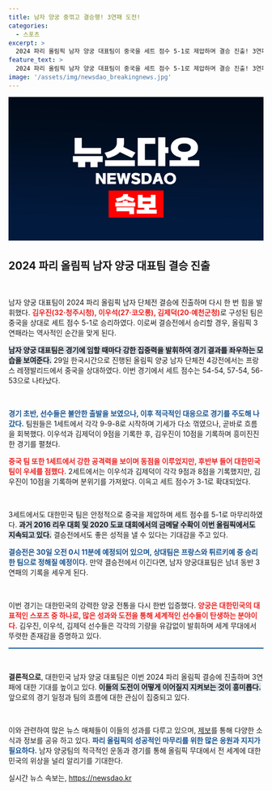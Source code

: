 ```yaml
---
title: 남자 양궁 중꺾고 결승행! 3연패 도전!
categories:
  - 스포츠
excerpt: >
  2024 파리 올림픽 남자 양궁 대표팀이 중국을 세트 점수 5-1로 제압하며 결승 진출! 3연패를 향한 마지막 승리만을 남겼다. 결승전은 30일 오전 0시 11분, 기대가 모아진다!
feature_text: >
  2024 파리 올림픽 남자 양궁 대표팀이 중국을 세트 점수 5-1로 제압하며 결승 진출! 3연패를 향한 마지막 승리만을 남겼다. 결승전은 30일 오전 0시 11분, 기대가 모아진다!
image: '/assets/img/newsdao_breakingnews.jpg'
---
```


<p><img src="/assets/img/newsdao_breakingnews.jpg" alt="koreaapp 속보" /></p>

<h2 data-ke-size="size26">2024 파리 올림픽 남자 양궁 대표팀 결승 진출</h2>

<p data-ke-size="size16">&nbsp;</p>

<p>남자 양궁 대표팀이 2024 파리 올림픽 남자 단체전 결승에 진출하며 다시 한 번 힘을 발휘했다. <b><span style="color: #ee2323;">김우진(32·청주시청), 이우석(27·코오롱), 김제덕(20·예천군청)</span></b>로 구성된 팀은 중국을 상대로 세트 점수 5-1로 승리하였다. 이로써 결승전에서 승리할 경우, 올림픽 3연패라는 역사적인 순간을 맞게 된다. </p>

<p><b><span style="background-color: #21538527;">남자 양궁 대표팀은 경기에 임할 때마다 강한 집중력을 발휘하여 경기 결과를 좌우하는 모습을 보여준다.</span></b> 29일 한국시간으로 진행된 올림픽 양궁 남자 단체전 4강전에서는 프랑스 레쟁발리드에서 중국을 상대하였다. 이번 경기에서 세트 점수는 54-54, 57-54, 56-53으로 나타났다.</p>

<p data-ke-size="size16">&nbsp;</p>

<p><b><span style="color: #1a5490;">경기 초반, 선수들은 불안한 출발을 보였으나, 이후 적극적인 대응으로 경기를 주도해 나갔다.</span></b> 팀원들은 1세트에서 각각 9-9-8로 시작하며 기세가 다소 꺾였으나, 곧바로 흐름을 회복했다. 이우석과 김제덕이 9점을 기록한 후, 김우진이 10점을 기록하며 흥미진진한 경기를 펼쳤다. </p>

<p><b><span style="color: #ee2323;">중국 팀 또한 1세트에서 강한 공격력을 보이며 동점을 이루었지만, 후반부 들어 대한민국 팀이 우세를 점했다.</span></b> 2세트에서는 이우석과 김제덕이 각각 9점과 8점을 기록했지만, 김우진이 10점을 기록하며 분위기를 가져왔다. 이윽고 세트 점수가 3-1로 확대되었다.</p>

<p data-ke-size="size16">&nbsp;</p>

<p>3세트에서도 대한민국 팀은 안정적으로 중국을 제압하며 세트 점수를 5-1로 마무리하였다. <b><span style="background-color: #21538527;">과거 2016 리우 대회 및 2020 도쿄 대회에서의 금메달 수확이 이번 올림픽에서도 지속되고 있다.</span></b> 결승전에서도 좋은 성적을 낼 수 있다는 기대감을 주고 있다.</p>

<p><b><span style="color: #1a5490;">결승전은 30일 오전 0시 11분에 예정되어 있으며, 상대팀은 프랑스와 튀르키예 중 승리한 팀으로 정해질 예정이다.</span></b> 만약 결승전에서 이긴다면, 남자 양궁대표팀은 남녀 동반 3연패의 기록을 세우게 된다.</p>

<p data-ke-size="size16">&nbsp;</p>

<p>이번 경기는 대한민국의 강력한 양궁 전통을 다시 한번 입증했다. <b><span style="color: #ee2323;">양궁은 대한민국의 대표적인 스포츠 중 하나로, 많은 성과와 도전을 통해 세계적인 선수들이 탄생하는 분야이다.</span></b> 김우진, 이우석, 김제덕 선수들은 각각의 기량을 유감없이 발휘하며 세계 무대에서 뚜렷한 존재감을 증명하고 있다.</p>

<hr style="height: 2px; border: none; background-color: #205f9b;" />

<p data-ke-size="size16">&nbsp;</p>

<p><b>결론적으로</b>, 대한민국 남자 양궁 대표팀은 이번 2024 파리 올림픽 결승에 진출하며 3연패에 대한 기대를 높이고 있다. <b><span style="background-color: #21538527;">이들의 도전이 어떻게 이어질지 지켜보는 것이 흥미롭다.</span></b> 앞으로의 경기 일정과 팀의 흐름에 대한 관심이 집중되고 있다. </p>

<p data-ke-size="size16">&nbsp;</p>

<p>이와 관련하여 많은 뉴스 매체들이 이들의 성과를 다루고 있으며, <a href="https://talk.tf.co.kr/bbs/report/write">제보</a>를 통해 다양한 소식과 정보를 공유 하고 있다. <b><span style="color: #1a5490;">파리 올림픽의 성공적인 마무리를 위한 많은 응원과 지지가 필요하다.</span></b> 남자 양궁팀의 적극적인 운동과 경기를 통해 올림픽 무대에서 전 세계에 대한민국의 위상을 널리 알리기를 기대한다.</p>
실시간 뉴스 속보는, <a href="https://newsdao.kr" rel="dofollow">https://newsdao.kr</a>


